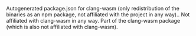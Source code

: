 Autogenerated package.json for clang-wasm (only redistribution of the binaries as an npm package, not affiliated with the project in any way).. Not affiliated with clang-wasm in any way. Part of the clang-wasm package (which is also not affiliated with clang-wasm).